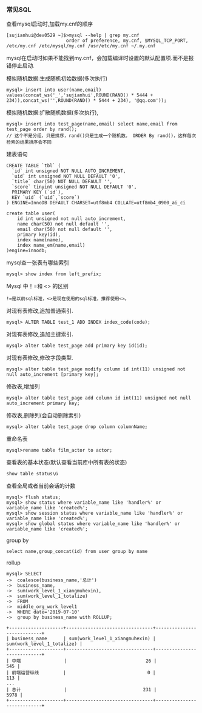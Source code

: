### 常见SQL

查看mysql启动时,加载my.cnf的顺序

    [sujianhui@dev0529 ~]$>mysql --help | grep my.cnf
                          order of preference, my.cnf, $MYSQL_TCP_PORT,
    /etc/my.cnf /etc/mysql/my.cnf /usr/etc/my.cnf ~/.my.cnf 

mysql在启动时如果不能找到my.cnf，会加载编译时设置的默认配置项.而不是报错停止启动.

模拟随机数据:生成随机初始数据(多次执行)

    mysql> insert into user(name,email) values(concat_ws('_','sujianhui',ROUND(RAND() * 5444 + 234)),concat_ws('',ROUND(RAND() * 5444 + 234), '@qq.com'));

模拟随机数据:扩散随机数据(多次执行),
    
    mysql> insert into test_page(name,email) select name,email from test_page order by rand();
    // 这个不是分组，只是排序，rand()只是生成一个随机数。 ORDER By rand()，这样每次检索的结果排序会不同
    
        
建表语句

    CREATE TABLE `tbl` (
      `id` int unsigned NOT NULL AUTO_INCREMENT,
      `uid` int unsigned NOT NULL DEFAULT '0',
      `title` char(50) NOT NULL DEFAULT '',
      `score` tinyint unsigned NOT NULL DEFAULT '0',
      PRIMARY KEY (`id`),
      KEY `uid` (`uid`,`score`)
    ) ENGINE=InnoDB DEFAULT CHARSET=utf8mb4 COLLATE=utf8mb4_0900_ai_ci
    
    create table user(
        id int unsigned not null auto_increment,
        name char(50) not null default '',
        email char(50) not null default '',
        primary key(id),
        index name(name),
        index name_em(name,email)
    )engine=innodb;
    
mysql查一张表有哪些索引
    
    mysql> show index from left_prefix;
    
Mysql 中！=和 <> 的区别

    !=是以前sql标准，<>是现在使用的sql标准，推荐使用<>。

对现有表修改,追加普通索引.

    mysql> ALTER TABLE test_1 ADD INDEX index_code(code);

对现有表修改,追加主键索引.

    mysql> alter table test_page add primary key id(id);

对现有表修改,修改字段类型.
    
    mysql> alter table test_page modify column id int(11) unsigned not null auto_increment [primary key];

修改表,增加列    
    
    mysql> alter table test_page add column id int(11) unsigned not null auto_increment primary key;

修改表,删除列(会自动删除索引)    
    
    mysql> alter table test_page drop column columnName;
    
重命名表
    
    mysql>rename table film_actor to actor;    
    
查看表的基本状态(默认查看当前库中所有表的状态)

    show table status\G    
    
查看全局或者当前会话的计数    
    
    mysql> flush status;    
    mysql> show status where variable_name like 'handler%' or variable_name like 'created%';
    mysql> show session status where variable_name like 'handler%' or variable_name like 'created%';
    mysql> show global status where variable_name like 'handler%' or variable_name like 'created%';

group by

    select name,group_concat(id) from user group by name

rollup
    
    mysql> SELECT
    ->  coalesce(business_name,'总计')
    ->  business_name,
    ->  sum(work_level_1_xiangmuhexin),
    ->  sum(work_level_1_totalize)
    ->  FROM
    ->  middle_org_work_level1
    ->  WHERE date='2019-07-10' 
    ->  group by business_name with ROLLUP;
    
    +--------------------+--------------------------------+----------------------------+
    | business_name      | sum(work_level_1_xiangmuhexin) | sum(work_level_1_totalize) |
    +--------------------+--------------------------------+----------------------------+
    | 中端                |                             26 |                        545 |
    | 前端运营纵线         |                              0 |                        113 |
    ...
    | 总计                |                            231 |                       5978 |
    +--------------------+--------------------------------+----------------------------+            
